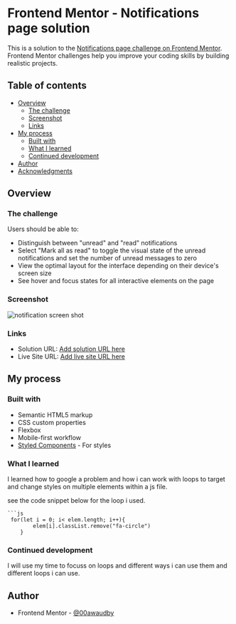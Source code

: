 # Frontend Mentor - Notifications page solution

This is a solution to the [Notifications page challenge on Frontend Mentor](https://www.frontendmentor.io/challenges/notifications-page-DqK5QAmKbC). Frontend Mentor challenges help you improve your coding skills by building realistic projects. 

## Table of contents

- [Overview](#overview)
  - [The challenge](#the-challenge)
  - [Screenshot](#screenshot)
  - [Links](#links)
- [My process](#my-process)
  - [Built with](#built-with)
  - [What I learned](#what-i-learned)
  - [Continued development](#continued-development)
- [Author](#author)
- [Acknowledgments](#acknowledgments)



## Overview

### The challenge

Users should be able to:

- Distinguish between "unread" and "read" notifications
- Select "Mark all as read" to toggle the visual state of the unread notifications and set the number of unread messages to zero
- View the optimal layout for the interface depending on their device's screen size
- See hover and focus states for all interactive elements on the page

### Screenshot

![notification screen shot](https://user-images.githubusercontent.com/84845712/214874667-590e9e81-de66-47ff-8a4d-56da4e959ae4.png)




### Links

- Solution URL: [Add solution URL here](https://your-solution-url.com)
- Live Site URL: [Add live site URL here](https://your-live-site-url.com)

## My process

### Built with

- Semantic HTML5 markup
- CSS custom properties
- Flexbox
- Mobile-first workflow
- [Styled Components](https://styled-components.com/) - For styles



### What I learned

I learned how to google a problem and how i can work with loops to target and change styles on multiple elements within a js file.

see the code snippet below for the loop i used.


```
```js
 for(let i = 0; i< elem.length; i++){
        elem[i].classList.remove("fa-circle")
    }

```




### Continued development

I will use my time to focuss on loops and different ways i can use them and different loops i can use.


## Author


- Frontend Mentor - [@00awaudby](https://www.frontendmentor.io/profile/00awaudby)





